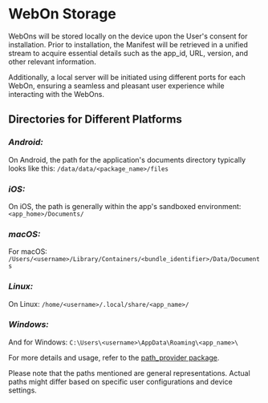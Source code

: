 # WebOn Storage

WebOns will be stored locally on the device upon the User's consent for installation. 
Prior to installation, the Manifest will be retrieved in a unified stream to acquire essential details such as the app_id, URL, version, and other relevant information.

Additionally, a local server will be initiated using different ports for each WebOn, ensuring a seamless and pleasant user experience while interacting with the WebOns.

## Directories for Different Platforms

### *Android:*
On Android, the path for the application's documents directory typically looks like this:
`/data/data/<package_name>/files`

### *iOS:*
On iOS, the path is generally within the app's sandboxed environment:
`<app_home>/Documents/`

### *macOS:*
For macOS:
`/Users/<username>/Library/Containers/<bundle_identifier>/Data/Documents`

### *Linux:*
On Linux:
`/home/<username>/.local/share/<app_name>/`

### *Windows:*
And for Windows:
`C:\Users\<username>\AppData\Roaming\<app_name>\`

For more details and usage, refer to the [path_provider package](https://pub.dev/packages/path_provider).

Please note that the paths mentioned are general representations. 
Actual paths might differ based on specific user configurations and device settings.